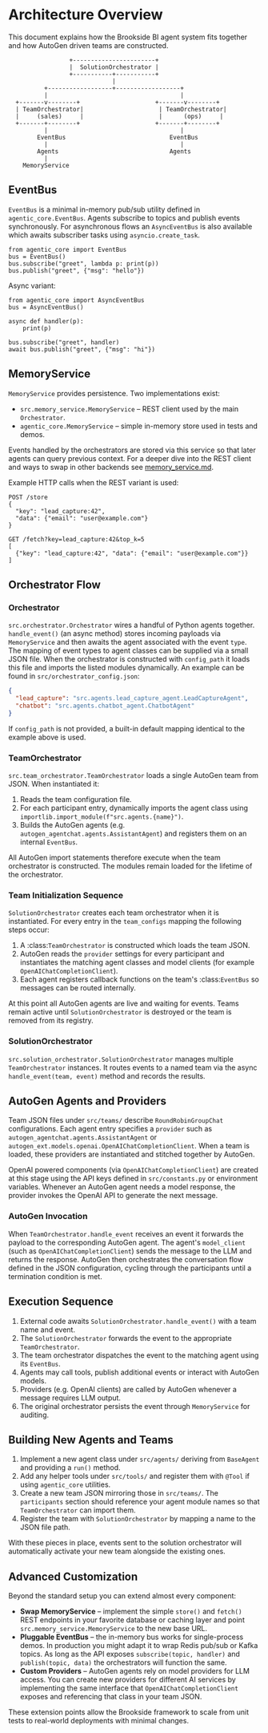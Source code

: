 # Architecture Overview

This document explains how the Brookside BI agent system fits together and how AutoGen driven teams are constructed.

```
                 +-----------------------+
                 |  SolutionOrchestrator |
                 +-----------+-----------+
                             |
          +------------------+------------------+
          |                                     |
  +-------v--------+                     +-------v--------+
  | TeamOrchestrator|                     | TeamOrchestrator|
  |     (sales)     |                     |      (ops)     |
  +-------+--------+                     +-------+--------+
          |                                     |
        EventBus                             EventBus
          |                                     |
        Agents                               Agents
          |
    MemoryService
```

## EventBus

`EventBus` is a minimal in-memory pub/sub utility defined in `agentic_core.EventBus`.  Agents subscribe to topics and publish events synchronously.  For asynchronous flows an `AsyncEventBus` is also available which awaits subscriber tasks using `asyncio.create_task`.

```
from agentic_core import EventBus
bus = EventBus()
bus.subscribe("greet", lambda p: print(p))
bus.publish("greet", {"msg": "hello"})
```

Async variant:

```
from agentic_core import AsyncEventBus
bus = AsyncEventBus()

async def handler(p):
    print(p)

bus.subscribe("greet", handler)
await bus.publish("greet", {"msg": "hi"})
```

## MemoryService

`MemoryService` provides persistence.  Two implementations exist:

* `src.memory_service.MemoryService` – REST client used by the main `Orchestrator`.
* `agentic_core.MemoryService` – simple in-memory store used in tests and demos.

Events handled by the orchestrators are stored via this service so that later agents can query previous context.
For a deeper dive into the REST client and ways to swap in other backends see
[memory_service.md](memory_service.md).

Example HTTP calls when the REST variant is used:

```http
POST /store
{
  "key": "lead_capture:42",
  "data": {"email": "user@example.com"}
}

GET /fetch?key=lead_capture:42&top_k=5
[
  {"key": "lead_capture:42", "data": {"email": "user@example.com"}}
]
```

## Orchestrator Flow

### Orchestrator

`src.orchestrator.Orchestrator` wires a handful of Python agents together.  `handle_event()` (an async method) stores incoming payloads via `MemoryService` and then awaits the agent associated with the event `type`.
The mapping of event types to agent classes can be supplied via a small JSON file. When the orchestrator is constructed with ``config_path`` it loads this file and imports the listed modules dynamically. An example can be found in ``src/orchestrator_config.json``:

```json
{
  "lead_capture": "src.agents.lead_capture_agent.LeadCaptureAgent",
  "chatbot": "src.agents.chatbot_agent.ChatbotAgent"
}
```

If ``config_path`` is not provided, a built-in default mapping identical to the example above is used.

### TeamOrchestrator

`src.team_orchestrator.TeamOrchestrator` loads a single AutoGen team from JSON.  When instantiated it:

1. Reads the team configuration file.
2. For each participant entry, dynamically imports the agent class using
   `importlib.import_module(f"src.agents.{name}")`.
3. Builds the AutoGen agents (e.g. `autogen_agentchat.agents.AssistantAgent`) and registers them on an internal `EventBus`.

All AutoGen import statements therefore execute when the team orchestrator is constructed.  The modules remain loaded for the lifetime of the orchestrator.

### Team Initialization Sequence

`SolutionOrchestrator` creates each team orchestrator when it is instantiated.
For every entry in the `team_configs` mapping the following steps occur:

1. A :class:`TeamOrchestrator` is constructed which loads the team JSON.
2. AutoGen reads the `provider` settings for every participant and instantiates the matching agent classes and model clients (for example `OpenAIChatCompletionClient`).
3. Each agent registers callback functions on the team's :class:`EventBus` so messages can be routed internally.

At this point all AutoGen agents are live and waiting for events. Teams remain active until `SolutionOrchestrator` is destroyed or the team is removed from its registry.


### SolutionOrchestrator

`src.solution_orchestrator.SolutionOrchestrator` manages multiple `TeamOrchestrator` instances.  It routes events to a named team via the async `handle_event(team, event)` method and records the results.

## AutoGen Agents and Providers

Team JSON files under `src/teams/` describe `RoundRobinGroupChat` configurations.  Each agent entry specifies a `provider` such as `autogen_agentchat.agents.AssistantAgent` or `autogen_ext.models.openai.OpenAIChatCompletionClient`.  When a team is loaded, these providers are instantiated and stitched together by AutoGen.

OpenAI powered components (via `OpenAIChatCompletionClient`) are created at this stage using the API keys defined in `src/constants.py` or environment variables.  Whenever an AutoGen agent needs a model response, the provider invokes the OpenAI API to generate the next message.

### AutoGen Invocation

When `TeamOrchestrator.handle_event` receives an event it forwards the payload to the corresponding AutoGen agent. The agent's `model_client` (such as `OpenAIChatCompletionClient`) sends the message to the LLM and returns the response. AutoGen then orchestrates the conversation flow defined in the JSON configuration, cycling through the participants until a termination condition is met.

## Execution Sequence

1. External code awaits `SolutionOrchestrator.handle_event()` with a team name and event.
2. The `SolutionOrchestrator` forwards the event to the appropriate `TeamOrchestrator`.
3. The team orchestrator dispatches the event to the matching agent using its `EventBus`.
4. Agents may call tools, publish additional events or interact with AutoGen models.
5. Providers (e.g. OpenAI clients) are called by AutoGen whenever a message requires LLM output.
6. The original orchestrator persists the event through `MemoryService` for auditing.

## Building New Agents and Teams

1. Implement a new agent class under `src/agents/` deriving from `BaseAgent` and providing a `run()` method.
2. Add any helper tools under `src/tools/` and register them with `@Tool` if using `agentic_core` utilities.
3. Create a new team JSON mirroring those in `src/teams/`.  The `participants` section should reference your agent module names so that `TeamOrchestrator` can import them.
4. Register the team with `SolutionOrchestrator` by mapping a name to the JSON file path.

With these pieces in place, events sent to the solution orchestrator will automatically activate your new team alongside the existing ones.

## Advanced Customization

Beyond the standard setup you can extend almost every component:

* **Swap MemoryService** – implement the simple `store()` and `fetch()` REST
  endpoints in your favorite database or caching layer and point
  `src.memory_service.MemoryService` to the new base URL.
* **Pluggable EventBus** – the in-memory bus works for single-process demos. In
  production you might adapt it to wrap Redis pub/sub or Kafka topics. As long
  as the API exposes `subscribe(topic, handler)` and `publish(topic, data)` the
  orchestrators will function the same.
* **Custom Providers** – AutoGen agents rely on model providers for LLM access.
  You can create new providers for different AI services by implementing the
  same interface that `OpenAIChatCompletionClient` exposes and referencing that
  class in your team JSON.

These extension points allow the Brookside framework to scale from unit tests to
real-world deployments with minimal changes.
